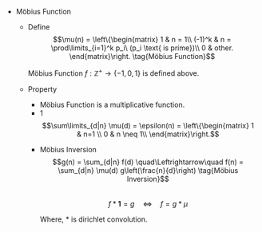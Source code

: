 * Möbius Function
  - Define  
    $$\mu(n) = \left\{\begin{matrix}
      1 & n = 1\\
      (-1)^k & n = \prod\limits_{i=1}^k p_i\ (p_i \text{ is prime})\\
      0 & other.
    \end{matrix}\right.  \tag{Möbius Function}$$ 

    Möbius Function $f: \mathbb Z^+ \to \{-1, 0, 1\}$ is defined above.

  - Property  
    - Möbius Function is a multiplicative function.
    - 1
      $$\sum\limits_{d|n} \mu(d) = \epsilon(n) = \left\{\begin{matrix}
        1 & n=1 \\
        0 & n \neq 1\\
      \end{matrix}\right.$$

    * Möbius Inversion 
      $$g(n) = \sum_{d|n} f(d) \quad\Leftrightarrow\quad f(n) = \sum_{d|n} \mu(d) g\left(\frac{n}{d}\right)  \tag{Möbius Inversion}$$  
      $$f * \boldsymbol 1 = g  \quad\Leftrightarrow\quad f = g * \mu$$

      Where, $*$ is dirichlet convolution.